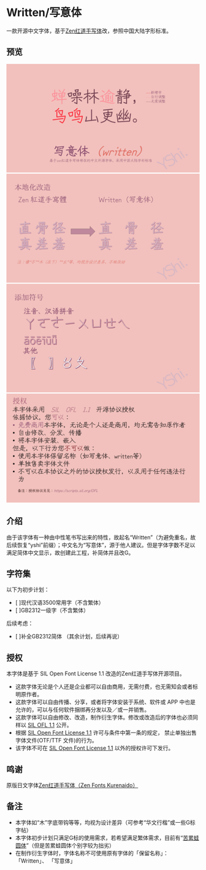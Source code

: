 # Written/写意体
一款开源中文字体，基于[Zen红道手写体](https://github.com/googlefonts/zen-kurenaido)改，参照中国大陆字形标准。
## 预览
![1](https://github.com/Steve-Yuu/Written/blob/main/1.PNG)
![2](https://github.com/Steve-Yuu/Written/blob/main/2.PNG)
![3](https://github.com/Steve-Yuu/Written/blob/main/3.PNG)
![4](https://github.com/Steve-Yuu/Written/blob/main/4.PNG)

## 介绍
由于该字体有一种由中性笔书写出来的特性，故起名“Written”（为避免重名，故后续恢复“yshi”前缀）；中文名为“写意体”，源于他人建议。但是字体字数不足以满足简体中文显示，故创建此工程，补简体并且改G。

## 字符集
以下为初步计划：
- [ ]现代汉语3500常用字（不含繁体）
- [ ]GB2312一级字（不含繁体）

后续考虑：
- [ ]补全GB2312简体
（其余计划，后续再说）

## 授权
本字体是基于 SIL Open Font License 1.1 改造的Zen红道手写体开源项目。
- 这款字体无论是个人还是企业都可以自由商用，无需付费，也无需知会或者标明原作者。
- 这款字体可以自由传播、分享，或者将字体安装于系统、软件或 APP 中也是允许的，可以与任何软件捆绑再分发以及／或一并销售。
- 这款字体可以自由修改、改造，制作衍生字体。修改或改造后的字体也必须同样以 [SIL OFL 1.1](https://scripts.sil.org/OFL) 公开。
- 根据 [SIL Open Font License 1.1](https://scripts.sil.org/OFL) 许可与条件中第一条的规定， 禁止单独出售字体文件(OTF/TTF 文件)的行为。
- 该字体不可在 [SIL Open Font License 1.1](https://scripts.sil.org/OFL) 以外的授权许可下发行。

## 鸣谢
原版日文字体[Zen红道手写体（Zen Fonts Kurenaido）](https://github.com/googlefonts/zen-kurenaido)


## 备注
- 本字体如“木”字底带钩等等，均视为设计差异（可参考“华文行楷”或一些G标字帖）
- 本字体初步计划只满足G标的使用需求，若希望满足繁体需求，目前有“[苦累蛙圆体](https://max-everyday.com/2021/06/kurewa-gothic/)”（但是苦累蛙圆体个别字较为拙劣）
- 在制作衍生字体时，字体名称不可使用原有字体的「保留名称」：
<span lang="zh-cn">「Written」</span>、
<span lang="zh-cn">「写意体」</span>
